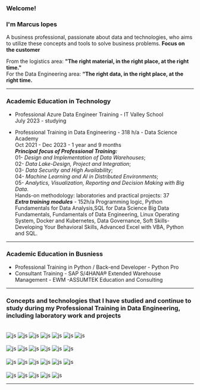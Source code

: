 ### Welcome!
### I'm Marcus lopes

A business professional, passionate about data and technologies, who aims to utilize these concepts and tools to solve business problems. **Focus on the customer**

From the logistics area: **"The right material, in the right place, at the right time."** \
For the Data Engineering area: **“The right data, in the right place, at the right time.**
<hr size =7>

### Academic Education in Technology

* Professional Azure Data Engineer Training - IT Valley School\
July 2023 - studying

* Professional Training in Data Engineering - 318 h/a - Data Science Academy\
Oct 2021 - Dec 2023 - 1 year and 9 months\
***Principal focus of Professional Training:***\
01- *Design and Implementation of Data Warehouses*;\
02- *Data Lake-Design, Project and Integration*;\
03- *Data Security and High Availability*;\
04- *Machine Learning and AI in Distributed Environments*;\
05- *Analytics, Visualization, Reporting and Decision Making with Big Data*.\
Hands-on methodology: laboratories and practical projects: 37\
***Extra training modules*** - 152h/a
Programming logic, Python Fundamentals for Data Analysis,SQL for Data Science Big Data Fundamentals,  Fundamentals of Data Engineering, Linux Operating System, Docker and Kubernetes,  Data Governance,  Soft Skills-Developing Your Behavioral Skills,  Advanced Excel with VBA, Python and SQL.




<hr size =7>

### Academic Education in Busniess
  
  
* Professional Training in Python / Back-end Developer - Python Pro
* Consultant Training - SAP S/4HANA® Extended Warehouse Management - EWM -ASSUMTEK Education and Consulting
<hr size = 7>
  
### Concepts and technologies that I have studied and continue to study during my Professional Training in Data Engineering, including laboratory work and projects

<div style="display: inline_block"><br/>
<div style="display: inline_block">
  <img align="center" alt="js" src="https://img.shields.io/badge/Python-3776AB?style=for-the-badge&logo=Python&logoColor=white" />
  <img align="center" alt="js" src="https://img.shields.io/badge/SQL-00000F?style=for-the-badge&logo=SQL&logoColor=white" />
  <img align="center" alt="js" src="https://img.shields.io/badge/Airbyte-615EFF?style=for-the-badge&logo=Airbyte&logoColor=white" />
  <img align="center" alt="js" src="https://img.shields.io/badge/Apache Airflow-017CEE?style=for-the-badge&logo=Apache Airflow&logoColor=white" />
  <img align="center" alt="js" src="https://img.shields.io/badge/Apache Nifi-4298B8?style=for-the-badge&logo=Apache Nifi&logoColor=white" /> 
  <img align="center" alt="js" src="https://img.shields.io/badge/MQTT-660066?style=for-the-badge&logo=MQTT&logoColor=white" /> 
  <img align="center" alt="js" src="https://img.shields.io/badge/Apache Kafka-231F20?style=for-the-badge&logo=Apache Kafka&logoColor=white" /> 
  
<div style="display: inline_block"><br/>
<div style="display: inline_block">

  <img align="center" alt="js" src="https://img.shields.io/badge/apache hadoop-FDEE21?style=for-the-badge&logo=apache hadoop&logoColor=black" />
  <img align="center" alt="js" src="https://img.shields.io/badge/MySQL-4479A1?style=for-the-badge&logo=MySQL&logoColor=white" />
  <img align="center" alt="js" src="https://img.shields.io/badge/Postgresql-4169E1?style=for-the-badge&logo=Postgresql&logoColor=white" />
  <img align="center" alt="js" src="https://img.shields.io/badge/dremio-8BC0D0?style=for-the-badge&logo=dremio&logoColor=white" />
  <img align="center" alt="js" src="https://img.shields.io/badge/linux-FCC624?style=for-the-badge&logo=linux&logoColor=black" />
  <img align="center" alt="js" src="https://img.shields.io/badge/kerberos authentication-FCC624?style=for-the-badge&logo=kerberos authentication&logoColor=black" />
  
<div style="display: inline_block"><br/>
<div style="display: inline_block">
  <img align="center" alt="js" src="https://img.shields.io/badge/Kali_Linux-557C94?style=for-the-badge&logo=kali-linux&logoColor=white" />
  <img align="center" alt="js" src="https://img.shields.io/badge/Docker-2496ED?style=for-the-badge&logo=Docker&logoColor=white" />
  <img align="center" alt="js" src="https://img.shields.io/badge/Terraform-7B42BC?style=for-the-badge&logo=Terraform&logoColor=white" />
  <img align="center" alt="js" src="https://img.shields.io/badge/AWS Redshift-007AAC?style=for-the-badge&logo=amazonaws&logoColor=white" />
  <img align="center" alt="js" src="https://img.shields.io/badge/AWS S3-D40000?style=for-the-badge&logo=amazonaws&logoColor=white" />
  <img align="center" alt="js" src="https://img.shields.io/badge/AWS Lake Formation-EA7100?style=for-the-badge&logo=amazonaws&logoColor=white" />
  
<div style="display: inline_block"><br/>
<div style="display: inline_block">
  <img align="center" alt="js" src="https://img.shields.io/badge/AWS Glue-EA7100?style=for-the-badge&logo=amazonaws&logoColor=white" />
  <img align="center" alt="js" src="https://img.shields.io/badge/AWS Athena-EA7100?style=for-the-badge&logo=amazonaws&logoColor=white" />
  <img align="center" alt="js" src="https://img.shields.io/badge/AWS Cloud Formation-00A82D?style=for-the-badge&logo=amazonaws&logoColor=white" />
  <img align="center" alt="js" src="https://img.shields.io/badge/AWS EMR-EA7100?style=for-the-badge&logo=amazonaws&logoColor=white" />
 <img align="center" alt="js" src="https://img.shields.io/badge/AWS Serverless-EA7100?style=for-the-badge&logo=amazonaws&logoColor=white" />
<hr size =7>

